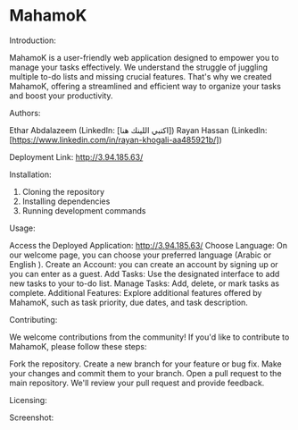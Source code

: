 # MahamoK
Introduction:

MahamoK is a user-friendly web application designed to empower you to manage your tasks effectively. We understand the struggle of juggling multiple to-do lists and missing crucial features. That's why we created MahamoK, offering a streamlined and efficient way to organize your tasks and boost your productivity.

Authors: 

Ethar Abdalazeem (LinkedIn: [اكتبي اللينك هنا])
Rayan Hassan (LinkedIn: [https://www.linkedin.com/in/rayan-khogali-aa485921b/])

Deployment Link:
http://3.94.185.63/

Installation:

1. Cloning the repository
2. Installing dependencies
3. Running development commands
   
Usage:

Access the Deployed Application: http://3.94.185.63/
Choose Language: On our welcome page, you can choose your preferred language (Arabic or English ).
Create an Account: you can create an account by signing up or you can enter as a guest.
Add Tasks: Use the designated interface to add new tasks to your to-do list.
Manage Tasks: Add, delete, or mark tasks as complete.
Additional Features: Explore additional features offered by MahamoK, such as task priority, due dates, and task description.

Contributing:

We welcome contributions from the community! If you'd like to contribute to MahamoK, please follow these steps:

Fork the repository.
Create a new branch for your feature or bug fix.
Make your changes and commit them to your branch.
Open a pull request to the main repository.
We'll review your pull request and provide feedback.

Licensing:

Screenshot:
